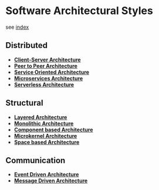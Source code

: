 # Software Architectural Styles

see [index](./index.md)

## Distributed

* **[Client-Server Architecture](./client-server.md)**
* **[Peer to Peer Architecture](./peer-to-peer.md)**
* **[Service Oriented Architecture](./soa.md)**
* **[Microservices Architecture](./microservices.md)**
* **[Serverless Architecture](./serverless.md)**

## Structural

* **[Layered Architecture](./layered.md)**
* **[Monolithic Architecture](./monolithic.md)**
* **[Component based Architecture](./component-based.md)**
* **[Microkernel Architecture](./microkernel.md)**
* **[Space based Architecture](./space-based.md)**

## Communication

* **[Event Driven Architecture](./event-driven.md)**
* **[Message Driven Architecture](./message-driven.md)**